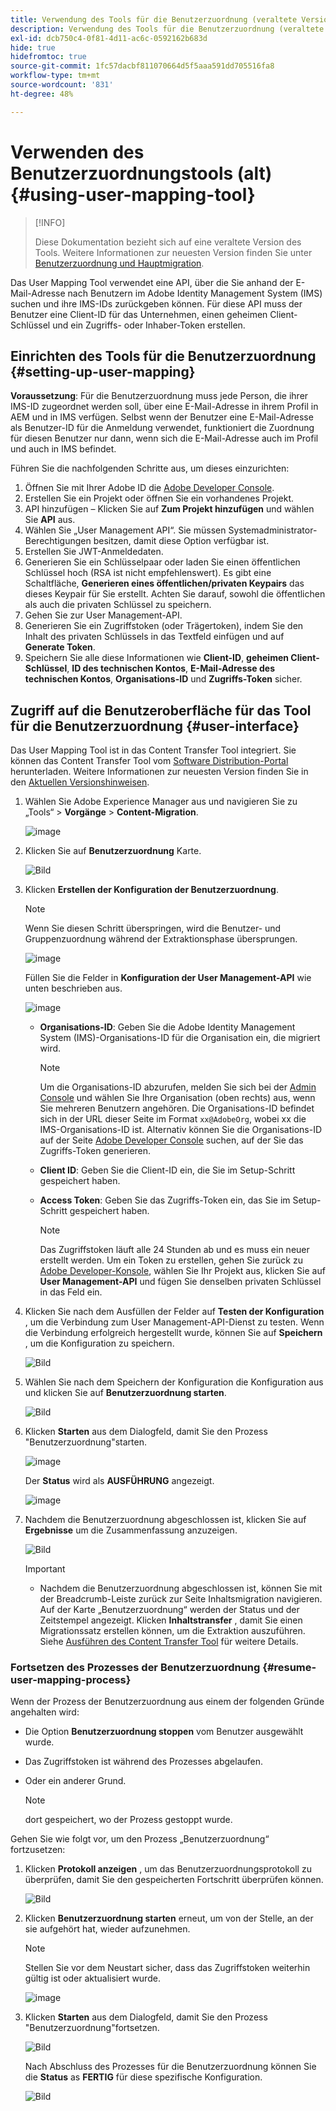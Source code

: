 ```yaml
---
title: Verwendung des Tools für die Benutzerzuordnung (veraltete Version)
description: Verwendung des Tools für die Benutzerzuordnung (veraltete Version)
exl-id: dcb750c4-0f81-4d11-ac6c-0592162b683d
hide: true
hidefromtoc: true
source-git-commit: 1fc57dacbf811070664d5f5aaa591dd705516fa8
workflow-type: tm+mt
source-wordcount: '831'
ht-degree: 48%

---
```


# Verwenden des Benutzerzuordnungstools (alt) {#using-user-mapping-tool}

>[!INFO]
>
>Diese Dokumentation bezieht sich auf eine veraltete Version des Tools. Weitere Informationen zur neuesten Version finden Sie unter [Benutzerzuordnung und Hauptmigration](/help/journey-migration/content-transfer-tool/using-content-transfer-tool/user-mapping-and-migration.md).

Das User Mapping Tool verwendet eine API, über die Sie anhand der E-Mail-Adresse nach Benutzern im Adobe Identity Management System (IMS) suchen und ihre IMS-IDs zurückgeben können. Für diese API muss der Benutzer eine Client-ID für das Unternehmen, einen geheimen Client-Schlüssel und ein Zugriffs- oder Inhaber-Token erstellen.

## Einrichten des Tools für die Benutzerzuordnung {#setting-up-user-mapping}

**Voraussetzung**: Für die Benutzerzuordnung muss jede Person, die ihrer IMS-ID zugeordnet werden soll, über eine E-Mail-Adresse in ihrem Profil in AEM und in IMS verfügen. Selbst wenn der Benutzer eine E-Mail-Adresse als Benutzer-ID für die Anmeldung verwendet, funktioniert die Zuordnung für diesen Benutzer nur dann, wenn sich die E-Mail-Adresse auch im Profil und auch in IMS befindet.

Führen Sie die nachfolgenden Schritte aus, um dieses einzurichten:

1. Öffnen Sie mit Ihrer Adobe ID die [Adobe Developer Console](https://developer.adobe.com/console/).
1. Erstellen Sie ein Projekt oder öffnen Sie ein vorhandenes Projekt.
1. API hinzufügen – Klicken Sie auf **Zum Projekt hinzufügen** und wählen Sie **API** aus.
1. Wählen Sie „User Management API“. Sie müssen Systemadministrator-Berechtigungen besitzen, damit diese Option verfügbar ist.
1. Erstellen Sie JWT-Anmeldedaten.
1. Generieren Sie ein Schlüsselpaar oder laden Sie einen öffentlichen Schlüssel hoch (RSA ist nicht empfehlenswert). Es gibt eine Schaltfläche, **Generieren eines öffentlichen/privaten Keypairs** das dieses Keypair für Sie erstellt. Achten Sie darauf, sowohl die öffentlichen als auch die privaten Schlüssel zu speichern.
1. Gehen Sie zur User Management-API.
1. Generieren Sie ein Zugriffstoken (oder Trägertoken), indem Sie den Inhalt des privaten Schlüssels in das Textfeld einfügen und auf **Generate Token**.
1. Speichern Sie alle diese Informationen wie **Client-ID**, **geheimen Client-Schlüssel**, **ID des technischen Kontos**, **E-Mail-Adresse des technischen Kontos**, **Organisations-ID** und **Zugriffs-Token** sicher.

## Zugriff auf die Benutzeroberfläche für das Tool für die Benutzerzuordnung {#user-interface}

Das User Mapping Tool ist in das Content Transfer Tool integriert. Sie können das Content Transfer Tool vom [Software Distribution-Portal](https://experience.adobe.com/#/downloads/content/software-distribution/en/aemcloud.html) herunterladen. Weitere Informationen zur neuesten Version finden Sie in den [Aktuellen Versionshinweisen](/help/release-notes/release-notes-cloud/release-notes-current.md).

1. Wählen Sie Adobe Experience Manager aus und navigieren Sie zu „Tools“ > **Vorgänge** > **Content-Migration**.

   ![image](/help/journey-migration/content-transfer-tool/assets-user-mapping/user-mapping-access1.png)

1. Klicken Sie auf **Benutzerzuordnung** Karte.

   ![Bild](/help/journey-migration/content-transfer-tool/assets-user-mapping/user-mapping-access2.png)

1. Klicken **Erstellen der Konfiguration der Benutzerzuordnung**.

   >[!NOTE]
   >Wenn Sie diesen Schritt überspringen, wird die Benutzer- und Gruppenzuordnung während der Extraktionsphase übersprungen.

   ![image](/help/journey-migration/content-transfer-tool/assets-user-mapping/user-mapping-access5.png)

   Füllen Sie die Felder in **Konfiguration der User Management-API** wie unten beschrieben aus.

   ![image](/help/journey-migration/content-transfer-tool/assets-user-mapping/user-mapping-access3.png)


   * **Organisations-ID**: Geben Sie die Adobe Identity Management System (IMS)-Organisations-ID für die Organisation ein, die migriert wird.

     >[!NOTE]
     >Um die Organisations-ID abzurufen, melden Sie sich bei der [Admin Console](https://adminconsole.adobe.com/) und wählen Sie Ihre Organisation (oben rechts) aus, wenn Sie mehreren Benutzern angehören. Die Organisations-ID befindet sich in der URL dieser Seite im Format `xx@AdobeOrg`, wobei xx die IMS-Organisations-ID ist. Alternativ können Sie die Organisations-ID auf der Seite [Adobe Developer Console](https://developer.adobe.com/console/) suchen, auf der Sie das Zugriffs-Token generieren.

   * **Client ID**: Geben Sie die Client-ID ein, die Sie im Setup-Schritt gespeichert haben.

   * **Access Token**: Geben Sie das Zugriffs-Token ein, das Sie im Setup-Schritt gespeichert haben.

     >[!NOTE]
     >Das Zugriffstoken läuft alle 24 Stunden ab und es muss ein neuer erstellt werden. Um ein Token zu erstellen, gehen Sie zurück zu [Adobe Developer-Konsole](https://developer.adobe.com/console/), wählen Sie Ihr Projekt aus, klicken Sie auf **User Management-API** und fügen Sie denselben privaten Schlüssel in das Feld ein.

1. Klicken Sie nach dem Ausfüllen der Felder auf **Testen der Konfiguration** , um die Verbindung zum User Management-API-Dienst zu testen. Wenn die Verbindung erfolgreich hergestellt wurde, können Sie auf **Speichern** , um die Konfiguration zu speichern.

   ![Bild](/help/journey-migration/content-transfer-tool/assets-user-mapping/user-mapping-access4.png)

1. Wählen Sie nach dem Speichern der Konfiguration die Konfiguration aus und klicken Sie auf **Benutzerzuordnung starten**.

   ![Bild](/help/journey-migration/content-transfer-tool/assets-user-mapping/user-mapping-landing4.png)

1. Klicken **Starten** aus dem Dialogfeld, damit Sie den Prozess &quot;Benutzerzuordnung&quot;starten.

   ![image](/help/journey-migration/content-transfer-tool/assets-user-mapping/resume-user-mapping3.png)

   Der **Status** wird als **AUSFÜHRUNG** angezeigt.

   ![image](/help/journey-migration/content-transfer-tool/assets-user-mapping/user-mapping-start1.png)


1. Nachdem die Benutzerzuordnung abgeschlossen ist, klicken Sie auf **Ergebnisse** um die Zusammenfassung anzuzeigen.

   ![Bild](/help/journey-migration/content-transfer-tool/assets-user-mapping/user-mapping-landing5.png)

   >[!IMPORTANT]
   >
   >* Nachdem die Benutzerzuordnung abgeschlossen ist, können Sie mit der Breadcrumb-Leiste zurück zur Seite Inhaltsmigration navigieren. Auf der Karte „Benutzerzuordnung“ werden der Status und der Zeitstempel angezeigt. Klicken **Inhaltstransfer** , damit Sie einen Migrationssatz erstellen können, um die Extraktion auszuführen. Siehe [Ausführen des Content Transfer Tool](https://experienceleague.adobe.com/docs/experience-manager-cloud-service/content/migration-journey/cloud-migration/content-transfer-tool/getting-started-content-transfer-tool.html?lang=de#running-tool) für weitere Details.

### Fortsetzen des Prozesses der Benutzerzuordnung {#resume-user-mapping-process}

Wenn der Prozess der Benutzerzuordnung aus einem der folgenden Gründe angehalten wird:

* Die Option **Benutzerzuordnung stoppen** vom Benutzer ausgewählt wurde.
* Das Zugriffstoken ist während des Prozesses abgelaufen.
* Oder ein anderer Grund.

  >[!NOTE]
  >dort gespeichert, wo der Prozess gestoppt wurde.

Gehen Sie wie folgt vor, um den Prozess „Benutzerzuordnung“ fortzusetzen:

1. Klicken **Protokoll anzeigen** , um das Benutzerzuordnungsprotokoll zu überprüfen, damit Sie den gespeicherten Fortschritt überprüfen können.

   ![Bild](/help/journey-migration/content-transfer-tool/assets-user-mapping/resume-user-mapping1.png)

1. Klicken **Benutzerzuordnung starten** erneut, um von der Stelle, an der sie aufgehört hat, wieder aufzunehmen.

   >[!NOTE]
   >Stellen Sie vor dem Neustart sicher, dass das Zugriffstoken weiterhin gültig ist oder aktualisiert wurde.

   ![image](/help/journey-migration/content-transfer-tool/assets-user-mapping/resume-user-mapping2.png)

1. Klicken **Starten** aus dem Dialogfeld, damit Sie den Prozess &quot;Benutzerzuordnung&quot;fortsetzen.

   ![Bild](/help/journey-migration/content-transfer-tool/assets-user-mapping/resume-user-mapping3.png)

   Nach Abschluss des Prozesses für die Benutzerzuordnung können Sie die **Status** as **FERTIG** für diese spezifische Konfiguration.

   ![Bild](/help/journey-migration/content-transfer-tool/assets-user-mapping/resume-user-mapping4.png)
